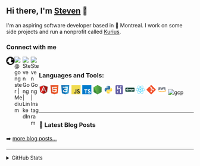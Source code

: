 ## Hi there, I'm [Steven][website] 👋

I'm an aspiring software developer based in 🌁 Montreal. I work on some side projects and run a nonprofit called [Kurius][kurius].

### Connect with me

[<img align="left" alt="stevengong.me" width="22px" src="https://raw.githubusercontent.com/iconic/open-iconic/master/svg/globe.svg" />][website]
[<img align="left" alt="@gongster | Medium" width="22px" src="https://cdn.jsdelivr.net/npm/simple-icons@v3/icons/medium.svg" />][medium]
[<img align="left" alt="Steven Gong | LinkedIn" width="22px" src="https://cdn.jsdelivr.net/npm/simple-icons@v3/icons/linkedin.svg" />][linkedin]
[<img align="left" alt="Steven Gong | Instagram" width="22px" src="https://cdn.jsdelivr.net/npm/simple-icons@v3/icons/instagram.svg" />][instagram]

<br />

### Languages and Tools:
<p align="left">
<img src="https://raw.githubusercontent.com/devicons/devicon/master/icons/angularjs/angularjs-original.svg" alt="angular-js" width="25" height="25" />
<img src="https://raw.githubusercontent.com/devicons/devicon/master/icons/html5/html5-original.svg" alt="html" width="25" height="25" />
<img src="https://raw.githubusercontent.com/devicons/devicon/master/icons/css3/css3-original.svg" alt="css3" width="25" height="25" />
<img src="https://raw.githubusercontent.com/devicons/devicon/master/icons/javascript/javascript-original.svg" alt="javascript" width="25" height="25" />
<img src="https://raw.githubusercontent.com/devicons/devicon/master/icons/typescript/typescript-original.svg" alt="typescript" width="25" height="25" />
<img src="https://raw.githubusercontent.com/devicons/devicon/master/icons/nodejs/nodejs-original.svg" alt="nodejs" width="25" height="25" />
<img src="https://raw.githubusercontent.com/devicons/devicon/master/icons/python/python-original.svg" alt="python" width="25" height="25" />
<img src="https://raw.githubusercontent.com/devicons/devicon/master/icons/heroku/heroku-plain.svg" alt="heroku" width="25" height="25" />
<img src="https://raw.githubusercontent.com/devicons/devicon/master/icons/django/django-original.svg" alt="django" width="25" height="25" />
<img src="https://raw.githubusercontent.com/devicons/devicon/master/icons/react/react-original.svg" alt="react" width="25" height="25" />
<img src="https://raw.githubusercontent.com/devicons/devicon/master/icons/git/git-original.svg" alt="react" width="25" height="25" />
<img src="https://raw.githubusercontent.com/github/explore/80688e429a7d4ef2fca1e82350fe8e3517d3494d/topics/aws/aws.png" alt="aws" width="25" height="25" />
<img src="https://www.vectorlogo.zone/logos/google_cloud/google_cloud-icon.svg" alt="gcp" width="25" height="25" />
</p>

<br />

---

### 📕 Latest Blog Posts

<!-- BLOG-POST-LIST:START -->
<!-- BLOG-POST-LIST:END -->

➡️ [more blog posts...](https://medium.com/@gongster)

---

<details>
  <summary>GitHub Stats</summary>

  <img align="left" alt="Gongsta's GitHub Stats" src="https://github-readme-stats.vercel.app/api?username=gongsta&show_icons=true&hide_border=true" />

</details>

[website]: https://stevengong.me
[kurius]: https://kurius.ca
[medium]: https://medium.com/@gongster
[instagram]: https://instagram.com/stevengongg
[linkedin]: https://linkedin.com/in/gong-steven
